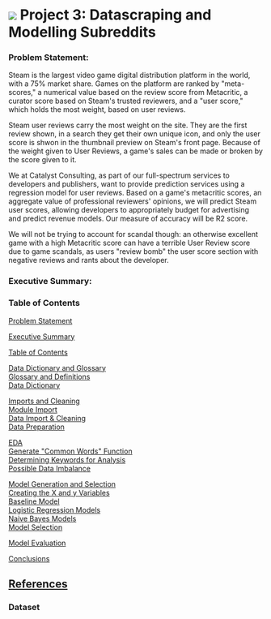 # ![](https://ga-dash.s3.amazonaws.com/production/assets/logo-9f88ae6c9c3871690e33280fcf557f33.png) Project 3: Datascraping and Modelling Subreddits

### Problem Statement:

Steam is the largest video game digital distribution platform in the world, with a 75% market share. Games on the platform are ranked by "meta-scores," a numerical value based on the review score from Metacritic, a curator score based on Steam's trusted reviewers, and a "user score," which holds the most weight, based on user reviews.  
  
Steam user reviews carry the most weight on the site. They are the first review shown, in a search they get their own unique icon, and only the user score is shwon in the thumbnail preview on Steam's front page. Because of the weight given to User Reviews, a game's sales can be made or broken by the score given to it.  
  
We at Catalyst Consulting, as part of our full-spectrum services to developers and publishers, want to provide prediction services using a regression model for user reviews. Based on a game's metacritic scores, an aggregate value of professional reviewers' opinions, we will predict Steam user scores, allowing developers to appropriately budget for advertising and predict revenue models. Our measure of accuracy will be R2 score.  
  
We will not be trying to account for scandal though: an otherwise excellent game with a high Metacritic score can have a terrible User Review score due to game scandals, as users "review bomb" the user score section with negative reviews and rants about the developer.

### Executive Summary:



### Table of Contents
[Problem Statement](#Problem-Statement)  
  
[Executive Summary](#Executive-Summary)  
  
[Table of Contents](#Table-of-Contents)  
  
[Data Dictionary and Glossary](#Data-Dictionary-and-Glossary)  
[Glossary and Definitions](#Glossary-and-Definitions)  
[Data Dictionary](#Data-Dictionary)  
  
[Imports and Cleaning](#Imports-and-Cleaning)  
[Module Import](#Module-Import)  
[Data Import & Cleaning](#Data-Import-&-Cleaning)  
[Data Preparation](#Data-Preparation)  
  
[EDA](#EDA)  
[Generate "Common Words" Function](#Generate-"Common-Words"-Function)  
[Determining Keywords for Analysis](#Determining-Keywords-for-Analysis)  
[Possible Data Imbalance](#Possible-Data-Imbalance)  
  
[Model Generation and Selection](#Model-Generation-and-Selection)  
[Creating the X and y Variables](#Creating-the-X-and-y-Variables)  
[Baseline Model](#Baseline-Model)  
[Logistic Regression Models](#Logistic-Regression-Models)  
[Naive Bayes Models](#Naive-Bayes-Models)  
[Model Selection](#Model-Selection)  
  
[Model Evaluation](#Model-Evaluation)  
  
[Conclusions](#Conclusions)  
  
[References](#References)
---

### Dataset

